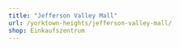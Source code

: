 ```yaml
---
title: "Jefferson Valley Mall"
url: /yorktown-heights/jefferson-valley-mall/
shop: Einkaufszentrum
---
```

